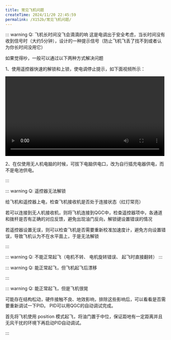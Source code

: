 ```yaml
---
title: 常见飞机问题
createTime: 2024/11/20 22:45:59
permalink: /X152b/常见飞机问题/
---
```


::: warning Q: 飞机长时间没飞会滴滴的响
这是电调出于安全考虑，当长时间没有收到信号时（大约5分钟），设计的一种提示信号（防止飞机飞丢了找不到或者认为你长时间没用它）

如果觉得吵，一般可以通过以下两种方式解决问题

1、使用遥控器快速的解锁和上锁，使电调停止提示，如下面视频所示：

<div>
<video width="500" controls>
    <source src="https://file.emnavi.tech/MEDIA_ASSETS/X152b/dididi.mp4" type="video/mp4" />
    您的浏览器不支持 video 标签。
</video>
</div>

2、在仅使用无人机电脑的时候，可拔下电脑供电口，改为自行插充电器供电，而不是电池供电。

:::

::: warning Q: 遥控器无法解锁

给飞机和遥控器上电，检查飞机接收机是否处于连接状态（红灯常亮）

若可以连接到无人机接收机，则将飞机连接到QGC中，检查遥控器项中，各通道和拨杆是否有正确的对应反馈，避免出现油门反向，解锁键设置错误的情况

若遥控器设置无误，则可以检查飞机是否需要重新校准加速度计，避免方向设置错误，导致飞机认为不在水平面上，于是无法解锁

:::

::: warning Q: 不能正常起飞（电机不转、 电机旋转错误、 起飞时直接翻转）
<LinkCard title="需要检查遥控器是否校准、电机设置是否正确" href="/X152b/飞机问题排查/使用QGC进行飞行器设置/#测试螺旋桨" > </LinkCard>
:::

::: warning Q: 能正常起飞，但飞机起飞后漂移

<LinkCard title="需要检查遥控器、陀螺仪、加速度计、地平线是否校准" href="/X152b/飞机问题排查/使用QGC进行飞行器设置/#进行陀螺仪校准" > </LinkCard>
:::

::: warning Q: 能正常起飞，但是飞机很晃

可能存在结构松动，硬件接触不良、地效影响，排除这些影响后，可以看看是否需要重新调试一下PID。
PID可以用QGC的自动调试完成。

首先将飞机使用 position 模式起飞，将油门置于中位，保证距地有一定距离并且无风干扰的环境下再启动PID自动调试。
<!-- TODO(Derkai): 这里缺一个PID自动调试的教程 -->

:::